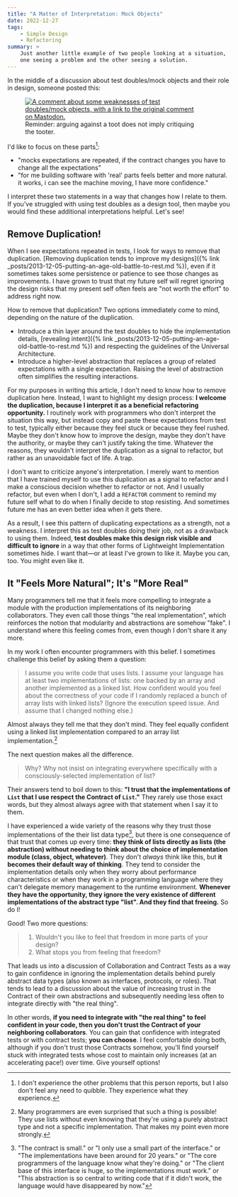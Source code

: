 ```yaml
---
title: "A Matter of Interpretation: Mock Objects"
date: 2022-12-27
tags:
    - Simple Design
    - Refactoring
summary: >
    Just another little example of two people looking at a situation,
    one seeing a problem and the other seeing a solution.
---
```


In the middle of a discussion about test doubles/mock objects and their role in design, someone posted this:

<figure style="max-width: 400px"><a href="https://mastodon.social/@danrot/109512760763318130"><img alt="A comment about some weaknesses of test doubles/mock objects, with a link to the original comment on Mastodon." src="{% link images/a-matter-of-interpretation-with-mock-objects/inciting-comment.png %}" /></a><figcaption>Reminder: arguing against a toot does not imply critiquing the tooter.</figcaption></figure>

I'd like to focus on these parts[^the-other-parts]:

- "mocks expectations are repeated, if the contract changes you have to change all the expectations"
- "for me building software with 'real' parts feels better and more natural. it works, i can see the machine moving, I have more confidence."

[^the-other-parts]: I don't experience the other problems that this person reports, but I also don't feel any need to quibble. They experience what they experience.

I interpret these two statements in a way that changes how I relate to them. If you've struggled with using test doubles as a design tool, then maybe you would find these additional interpretations helpful. Let's see!

## Remove Duplication!

When I see expectations repeated in tests, I look for ways to remove that duplication. [Removing duplication tends to improve my designs]({% link _posts/2013-12-05-putting-an-age-old-battle-to-rest.md %}), even if it sometimes takes some persistence or patience to see those changes as improvements. I have grown to trust that my future self will regret ignoring the design risks that my present self often feels are "not worth the effort" to address right now.

How to remove that duplication? Two options immediately come to mind, depending on the nature of the duplication.

- Introduce a thin layer around the test doubles to hide the implementation details, [revealing intent]({% link _posts/2013-12-05-putting-an-age-old-battle-to-rest.md %}) and respecting the guidelines of the Universal Architecture.
- Introduce a higher-level abstraction that replaces a group of related expectations with a single expectation. Raising the level of abstraction often simplifies the resulting interactions.

For my purposes in writing this article, I don't need to know how to remove duplication here. Instead, I want to highlight my design process: **I welcome the duplication, because I interpret it as a beneficial refactoring opportunity.** I routinely work with programmers who don't interpret the situation this way, but instead copy and paste these expectations from test to test, typically either because they feel stuck or because they feel rushed. Maybe they don't know how to improve the design, maybe they don't have the authority, or maybe they can't justify taking the time. Whatever the reasons, they wouldn't interpret the duplication as a signal to refactor, but rather as an unavoidable fact of life. A trap.

I don't want to criticize anyone's interpretation. I merely want to mention that I have trained myself to use this duplication as a signal to refactor and I make a conscious decision whether to refactor or not. And I usually refactor, but even when I don't, I add a `REFACTOR` comment to remind my future self what to do when I finally decide to stop resisting. And sometimes future me has an even better idea when it gets there.

As a result, I see this pattern of duplicating expectations as a strength, not a weakness. I interpret this as test doubles doing their job, not as a drawback to using them. Indeed, **test doubles make this design risk visible and difficult to ignore** in a way that other forms of Lightweight Implementation sometimes hide. I want that&mdash;or at least I've grown to like it. Maybe you can, too. You might even like it.

## It "Feels More Natural"; It's "More Real"

Many programmers tell me that it feels more compelling to integrate a module with the production implementations of its neighboring collaborators. They even call those things "the real implementation", which reinforces the notion that modularity and abstractions are somehow "fake". I understand where this feeling comes from, even though I don't share it any more.

In my work I often encounter programmers with this belief. I sometimes challenge this belief by asking them a question:

> I assume you write code that uses lists. I assume your language has at least two implementations of lists: one backed by an array and another implemented as a linked list. How confident would you feel about the correctness of your code if I randomly replaced a bunch of array lists with linked lists? (Ignore the execution speed issue. And assume that I changed nothing else.)

Almost always they tell me that they don't mind. They feel equally confident using a linked list implementation compared to an array list implementation.[^many-dont-even-know]

[^many-dont-even-know]: Many programmers are even surprised that such a thing is possible! They use lists without even knowing that they're using a purely abstract type and not a specific implementation. That makes my point even more strongly.

The next question makes all the difference.

> Why? Why not insist on integrating everywhere specifically with a consciously-selected implementation of list?

Their answers tend to boil down to this: **"I trust that the implementations of `List` that I use respect the Contract of `List`."** They rarely use those exact words, but they almost always agree with that statement when I say it to them.

I have experienced a wide variety of the reasons why they trust those implementations of the their list data type[^some-reasons], but there is one consequence of that trust that comes up every time: **they think of lists directly as lists (the abstraction) without needing to think about the choice of implementation module (class, object, whatever)**. They don't _always_ think like this, but **it becomes their default way of thinking**. They tend to consider the implementation details only when they worry about performance characteristics or when they work in a programming language where they can't delegate memory management to the runtime environment. **Whenever they have the opportunity, they ignore the very existence of different implementations of the abstract type "list". And they find that freeing.** So do I!

[^some-reasons]: "The contract is small." or "I only use a small part of the interface." or "The implementations have been around for 20 years." or "The core programmers of the language know what they're doing." or "The client base of this interface is huge, so the implementations must work." or "This abstraction is so central to writing code that if it didn't work, the language would have disappeared by now."


Good! Two more questions:

> 1. Wouldn't you like to feel that freedom in more parts of your design?
> 1. What stops you from feeling that freedom?

That leads us into a discussion of Collaboration and Contract Tests as a way to gain confidence in ignoring the implementation details behind purely abstract data types (also known as interfaces, protocols, or roles). That tends to lead to a discussion about the value of increasing trust in the Contract of their own abstractions and subsequently needing less often to integrate directly with "the real thing".

In other words, **if you need to integrate with "the real thing" to feel confident in your code, then you don't trust the Contract of your neighboring collaborators**. You can gain that confidence with integrated tests or with contract tests; **you can choose**. I feel comfortable doing both, although if you don't trust those Contracts somehow, you'll find yourself stuck with integrated tests whose cost to maintain only increases (at an accelerating pace!) over time. Give yourself options!

